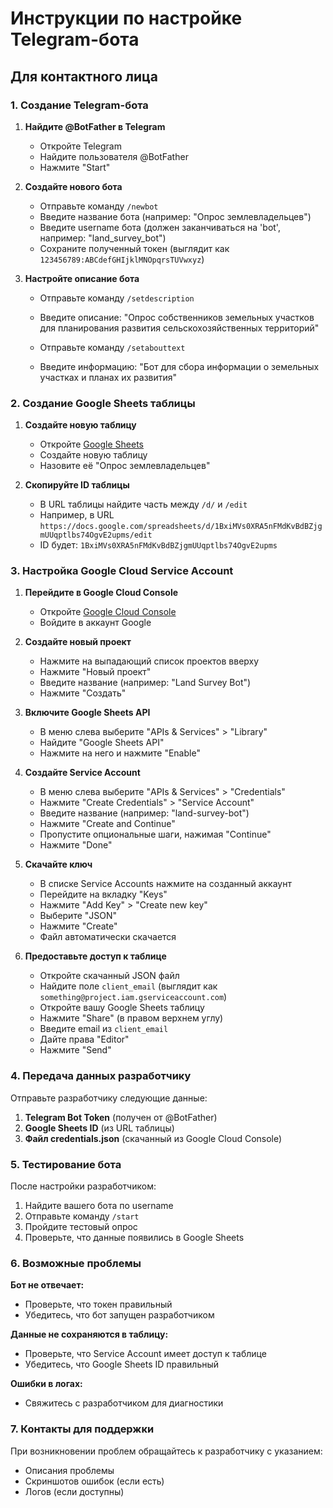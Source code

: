 # Инструкции по настройке Telegram-бота

## Для контактного лица

### 1. Создание Telegram-бота

1. **Найдите @BotFather в Telegram**
   - Откройте Telegram
   - Найдите пользователя @BotFather
   - Нажмите "Start"

2. **Создайте нового бота**
   - Отправьте команду `/newbot`
   - Введите название бота (например: "Опрос землевладельцев")
   - Введите username бота (должен заканчиваться на 'bot', например: "land_survey_bot")
   - Сохраните полученный токен (выглядит как `123456789:ABCdefGHIjklMNOpqrsTUVwxyz`)

3. **Настройте описание бота**
   - Отправьте команду `/setdescription`
   - Введите описание: "Опрос собственников земельных участков для планирования развития сельскохозяйственных территорий"
   
   - Отправьте команду `/setabouttext`
   - Введите информацию: "Бот для сбора информации о земельных участках и планах их развития"

### 2. Создание Google Sheets таблицы

1. **Создайте новую таблицу**
   - Откройте [Google Sheets](https://sheets.google.com)
   - Создайте новую таблицу
   - Назовите её "Опрос землевладельцев"

2. **Скопируйте ID таблицы**
   - В URL таблицы найдите часть между `/d/` и `/edit`
   - Например, в URL `https://docs.google.com/spreadsheets/d/1BxiMVs0XRA5nFMdKvBdBZjgmUUqptlbs74OgvE2upms/edit`
   - ID будет: `1BxiMVs0XRA5nFMdKvBdBZjgmUUqptlbs74OgvE2upms`

### 3. Настройка Google Cloud Service Account

1. **Перейдите в Google Cloud Console**
   - Откройте [Google Cloud Console](https://console.cloud.google.com/)
   - Войдите в аккаунт Google

2. **Создайте новый проект**
   - Нажмите на выпадающий список проектов вверху
   - Нажмите "Новый проект"
   - Введите название (например: "Land Survey Bot")
   - Нажмите "Создать"

3. **Включите Google Sheets API**
   - В меню слева выберите "APIs & Services" > "Library"
   - Найдите "Google Sheets API"
   - Нажмите на него и нажмите "Enable"

4. **Создайте Service Account**
   - В меню слева выберите "APIs & Services" > "Credentials"
   - Нажмите "Create Credentials" > "Service Account"
   - Введите название (например: "land-survey-bot")
   - Нажмите "Create and Continue"
   - Пропустите опциональные шаги, нажимая "Continue"
   - Нажмите "Done"

5. **Скачайте ключ**
   - В списке Service Accounts нажмите на созданный аккаунт
   - Перейдите на вкладку "Keys"
   - Нажмите "Add Key" > "Create new key"
   - Выберите "JSON"
   - Нажмите "Create"
   - Файл автоматически скачается

6. **Предоставьте доступ к таблице**
   - Откройте скачанный JSON файл
   - Найдите поле `client_email` (выглядит как `something@project.iam.gserviceaccount.com`)
   - Откройте вашу Google Sheets таблицу
   - Нажмите "Share" (в правом верхнем углу)
   - Введите email из `client_email`
   - Дайте права "Editor"
   - Нажмите "Send"

### 4. Передача данных разработчику

Отправьте разработчику следующие данные:

1. **Telegram Bot Token** (получен от @BotFather)
2. **Google Sheets ID** (из URL таблицы)
3. **Файл credentials.json** (скачанный из Google Cloud Console)

### 5. Тестирование бота

После настройки разработчиком:

1. Найдите вашего бота по username
2. Отправьте команду `/start`
3. Пройдите тестовый опрос
4. Проверьте, что данные появились в Google Sheets

### 6. Возможные проблемы

**Бот не отвечает:**
- Проверьте, что токен правильный
- Убедитесь, что бот запущен разработчиком

**Данные не сохраняются в таблицу:**
- Проверьте, что Service Account имеет доступ к таблице
- Убедитесь, что Google Sheets ID правильный

**Ошибки в логах:**
- Свяжитесь с разработчиком для диагностики

### 7. Контакты для поддержки

При возникновении проблем обращайтесь к разработчику с указанием:
- Описания проблемы
- Скриншотов ошибок (если есть)
- Логов (если доступны)





